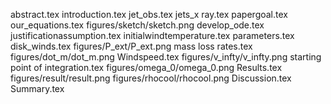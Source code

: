 abstract.tex
introduction.tex
jet_obs.tex
jets_x ray.tex
papergoal.tex
our_equations.tex
figures/sketch/sketch.png
develop_ode.tex
justificationassumption.tex
initialwindtemperature.tex
parameters.tex
disk_winds.tex
figures/P_ext/P_ext.png
mass loss rates.tex
figures/dot_m/dot_m.png
Windspeed.tex
figures/v_infty/v_infty.png
starting point of integration.tex
figures/omega_0/omega_0.png
Results.tex
figures/result/result.png
figures/rhocool/rhocool.png
Discussion.tex
Summary.tex